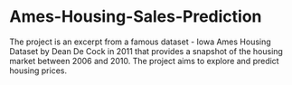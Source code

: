 # Ames-Housing-Sales-Prediction
The project is an excerpt from a famous dataset - Iowa Ames Housing Dataset by Dean De Cock in 2011 that provides a snapshot of the housing market between 2006 and 2010. The project aims to explore and predict housing prices.
